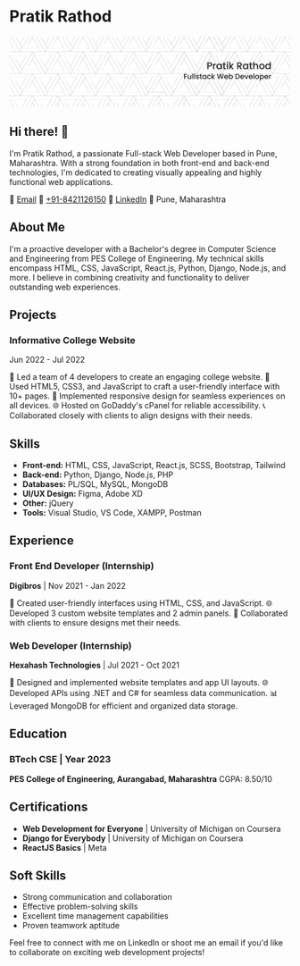 # Pratik Rathod

![Profile Banner](https://github.com/PratikRathod712/PratikRathod712/blob/main/Linkdin%20bg.png)

## Hi there! 👋

I'm Pratik Rathod, a passionate Full-stack Web Developer based in Pune, Maharashtra. With a strong foundation in both front-end and back-end technologies, I'm dedicated to creating visually appealing and highly functional web applications.

📧 [Email](mailto:pratik712002rathod@gmail.com)
📱 [+91-8421126150](tel:+918421126150)
💼 [LinkedIn](https://www.linkedin.com/in/pratikrathoddev/)
📍 Pune, Maharashtra

## About Me

I'm a proactive developer with a Bachelor's degree in Computer Science and Engineering from PES College of Engineering. My technical skills encompass HTML, CSS, JavaScript, React.js, Python, Django, Node.js, and more. I believe in combining creativity and functionality to deliver outstanding web experiences.

## Projects

### Informative College Website
Jun 2022 - Jul 2022

🚀 Led a team of 4 developers to create an engaging college website.
🎨 Used HTML5, CSS3, and JavaScript to craft a user-friendly interface with 10+ pages.
📱 Implemented responsive design for seamless experiences on all devices.
🌐 Hosted on GoDaddy's cPanel for reliable accessibility.
📞 Collaborated closely with clients to align designs with their needs.

## Skills

- **Front-end:** HTML, CSS, JavaScript, React.js, SCSS, Bootstrap, Tailwind
- **Back-end:** Python, Django, Node.js, PHP
- **Databases:** PL/SQL, MySQL, MongoDB
- **UI/UX Design:** Figma, Adobe XD
- **Other:** jQuery
- **Tools:** Visual Studio, VS Code, XAMPP, Postman

## Experience

### Front End Developer (Internship)
**Digibros** | Nov 2021 - Jan 2022

🎉 Created user-friendly interfaces using HTML, CSS, and JavaScript.
🌐 Developed 3 custom website templates and 2 admin panels.
🤝 Collaborated with clients to ensure designs met their needs.

### Web Developer (Internship)
**Hexahash Technologies** | Jul 2021 - Oct 2021

🎨 Designed and implemented website templates and app UI layouts.
🌐 Developed APIs using .NET and C# for seamless data communication.
📊 Leveraged MongoDB for efficient and organized data storage.

## Education

### BTech CSE | Year 2023
**PES College of Engineering, Aurangabad, Maharashtra**
CGPA: 8.50/10

## Certifications

- **Web Development for Everyone** | University of Michigan on Coursera
- **Django for Everybody** | University of Michigan on Coursera
- **ReactJS Basics** | Meta

## Soft Skills

- Strong communication and collaboration
- Effective problem-solving skills
- Excellent time management capabilities
- Proven teamwork aptitude

Feel free to connect with me on LinkedIn or shoot me an email if you'd like to collaborate on exciting web development projects!
